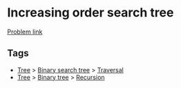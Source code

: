 # Increasing order search tree

[Problem link](https://leetcode.com/problems/increasing-order-search-tree)

## Tags

* [Tree](/README.md#Tree) > [Binary search tree](/README.md#Tree-Binary_search_tree) > [Traversal](/README.md#Tree-Binary_search_tree-Traversal)
* [Tree](/README.md#Tree) > [Binary tree](/README.md#Tree-Binary_tree) > [Recursion](/README.md#Tree-Binary_tree-Recursion)
